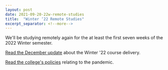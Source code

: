 ```yaml
---
layout: post
date: 2021-09-20-22w-remote-studies
title:  "Winter ‘22 Remote Studies"
excerpt_separator: <!--more-->
---
```

We'll be studying remotely again for the at least the first seven weeks of the 2022 Winter semester.

[Read the December update](https://www.algonquincollege.com/ro/admissions/program-delivery-updates/important-information-for-winter-2022/) about the Winter '22 course delivery.

[Read the college's policies](https://www.algonquincollege.com/coronavirus/) relating to the pandemic.